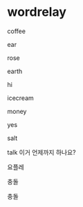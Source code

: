 # wordrelay

coffee

ear

rose

earth

hi

icecream

money

yes

salt

talk 이거 언제까지 하나요?

요플레

충돌

충돌